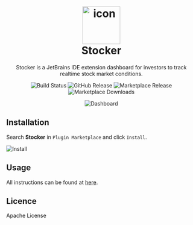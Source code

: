 <h1 align="center">
<img src="https://raw.githubusercontent.com/WhiteVermouth/intellij-investor-dashboard/master/screenshots/Logo.png" width="100" alt="icon"><br>
Stocker
</h1>

<p align="center">
Stocker is a JetBrains IDE extension dashboard for investors to track realtime stock market conditions.
</p>
<p align="center">
<img src="https://dev.azure.com/mvriddle/Stocker/_apis/build/status/WhiteVermouth.intellij-investor-dashboard?branchName=master" alt="Build Status" />
<img src="https://img.shields.io/github/v/release/WhiteVermouth/intellij-investor-dashboard" alt="GitHub Release" />
<img src="https://img.shields.io/jetbrains/plugin/v/com.vermouthx.intellij-investor-dashboard" alt="Marketplace Release" />
<img src="https://img.shields.io/jetbrains/plugin/d/com.vermouthx.intellij-investor-dashboard" alt="Marketplace Downloads" />
</p>
<p align="center">
<img src="https://raw.githubusercontent.com/WhiteVermouth/intellij-investor-dashboard/master/screenshots/Dashboard.png" alt="Dashboard"/>
</p>

## Installation

Search **Stocker** in `Plugin Marketplace` and click `Install`.

![Install](https://raw.githubusercontent.com/WhiteVermouth/intellij-investor-dashboard/master/screenshots/Install.png)

## Usage

All instructions can be found at [here](https://nszihan.com/2021/04/11/stocker).

## Licence

Apache License
